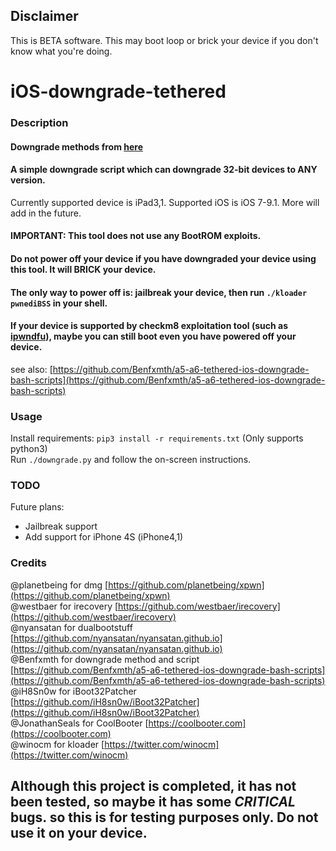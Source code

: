 ## Disclaimer
This is BETA software. This may boot loop or brick your device if you don't know what you're doing. 

# iOS-downgrade-tethered

### Description
#### Downgrade methods from [here](https://www.reddit.com/r/jailbreak/comments/7v6pxu/release_tutorial_how_to_downgrade_any_32_bit)

#### A simple downgrade script which can downgrade 32-bit devices to ANY version.

Currently supported device is iPad3,1. Supported iOS is iOS 7-9.1. More will add in the future.

#### IMPORTANT: This tool does not use any BootROM exploits.
#### Do not power off your device if you have downgraded your device using this tool. It will BRICK your device. 
#### The only way to power off is: jailbreak your device, then run `./kloader pwnediBSS` in your shell.

#### If your device is supported by checkm8 exploitation tool (such as [ipwndfu](https://github.com/axi0mX/ipwndfu)), maybe you can still boot even you have powered off your device.
see also: [https://github.com/Benfxmth/a5-a6-tethered-ios-downgrade-bash-scripts](https://github.com/Benfxmth/a5-a6-tethered-ios-downgrade-bash-scripts)

### Usage

Install requirements: `pip3 install -r requirements.txt` (Only supports python3)<br />
Run `./downgrade.py` and follow the on-screen instructions.

### TODO

Future plans: 
+ Jailbreak support 
+ Add support for iPhone 4S (iPhone4,1)

### Credits

@planetbeing for dmg [https://github.com/planetbeing/xpwn](https://github.com/planetbeing/xpwn) <br />
@westbaer for irecovery [https://github.com/westbaer/irecovery](https://github.com/westbaer/irecovery) <br />
@nyansatan for dualbootstuff [https://github.com/nyansatan/nyansatan.github.io](https://github.com/nyansatan/nyansatan.github.io) <br />
@Benfxmth for downgrade method and script [https://github.com/Benfxmth/a5-a6-tethered-ios-downgrade-bash-scripts](https://github.com/Benfxmth/a5-a6-tethered-ios-downgrade-bash-scripts) <br />
@iH8Sn0w for iBoot32Patcher [https://github.com/iH8sn0w/iBoot32Patcher](https://github.com/iH8sn0w/iBoot32Patcher) <br />
@JonathanSeals for CoolBooter [https://coolbooter.com](https://coolbooter.com) <br />
@winocm for kloader [https://twitter.com/winocm](https://twitter.com/winocm)
## Although this project is completed, it has not been tested, so maybe it has some ***CRITICAL*** bugs. so this is for testing purposes only. Do not use it on your device.
